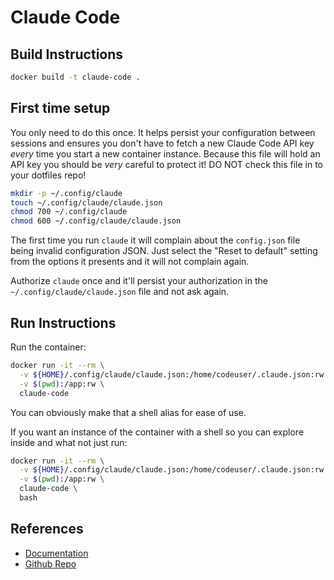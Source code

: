 # Claude Code

## Build Instructions

```bash
docker build -t claude-code .
```

## First time setup

You only need to do this once. It helps persist your configuration between
sessions and ensures you don't have to fetch a new Claude Code API key _every_
time you start a new container instance. Because this file will hold an API key
you should be _very_ careful to protect it! DO NOT check this file in to your
dotfiles repo!

```bash
mkdir -p ~/.config/claude
touch ~/.config/claude/claude.json 
chmod 700 ~/.config/claude
chmod 600 ~/.config/claude/claude.json
```

The first time you run `claude` it will complain about the `config.json` file
being invalid configuration JSON. Just select the "Reset to default" setting
from the options it presents and it will not complain again.

Authorize `claude` once and it'll persist your authorization in the
`~/.config/claude/claude.json` file and not ask again.

## Run Instructions

Run the container:

```bash
docker run -it --rm \
  -v ${HOME}/.config/claude/claude.json:/home/codeuser/.claude.json:rw \
  -v $(pwd):/app:rw \
  claude-code
```

You can obviously make that a shell alias for ease of use.

If you want an instance of the container with a shell so you can explore inside and what not just run:

```bash
docker run -it --rm \
  -v ${HOME}/.config/claude/claude.json:/home/codeuser/.claude.json:rw \
  -v $(pwd):/app:rw \
  claude-code \
  bash
```

## References

* [Documentation](https://docs.anthropic.com/en/docs/agents-and-tools/claude-code/overview)
* [Github Repo](https://github.com/anthropics/claude-code)
